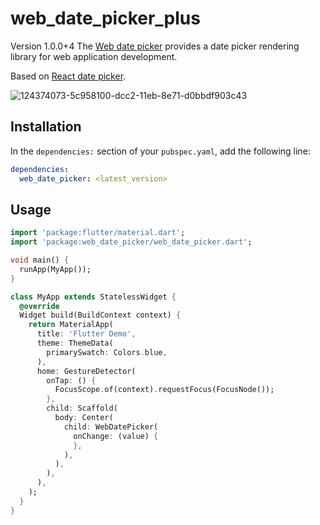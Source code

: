 # web_date_picker_plus
Version 1.0.0+4
The [Web date picker](https://pub.dev/packages/web_date_picker) provides a date picker rendering library for web application development.

Based on [React date picker](https://www.npmjs.com/package/react-datepicker). 

![124374073-5c958100-dcc2-11eb-8e71-d0bbdf903c43](https://user-images.githubusercontent.com/52229424/142961868-7a2a6617-8fe2-4dea-ad70-e7dfb50a7eaa.gif)

## Installation

In the `dependencies:` section of your `pubspec.yaml`, add the following line:

```yaml
dependencies:
  web_date_picker: <latest_version>
```

## Usage

```dart
import 'package:flutter/material.dart';
import 'package:web_date_picker/web_date_picker.dart';

void main() {
  runApp(MyApp());
}

class MyApp extends StatelessWidget {
  @override
  Widget build(BuildContext context) {
    return MaterialApp(
      title: 'Flutter Demo',
      theme: ThemeData(
        primarySwatch: Colors.blue,
      ),
      home: GestureDetector(
        onTap: () {
          FocusScope.of(context).requestFocus(FocusNode());
        },
        child: Scaffold(
          body: Center(
            child: WebDatePicker(
              onChange: (value) {
              },
            ),
          ),
        ),
      ),
    );
  }
}
```
